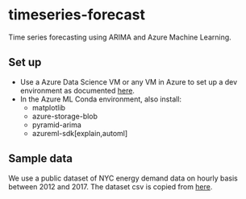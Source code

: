# timeseries-forecast
Time series forecasting using ARIMA and Azure Machine Learning.

## Set up
* Use a Azure Data Science VM or any VM in Azure to set up a dev environment as documented [here](https://docs.microsoft.com/en-us/azure/machine-learning/service/how-to-configure-environment). 
* In the Azure ML Conda environment, also install:
    * matplotlib
    * azure-storage-blob
    * pyramid-arima
    * azureml-sdk[explain,automl]

## Sample data
We use a public dataset of NYC energy demand data on hourly basis between 2012 and 2017. The dataset csv is copied from [here](https://github.com/Azure/MachineLearningNotebooks/tree/master/how-to-use-azureml/automated-machine-learning/forecasting-energy-demand). 
